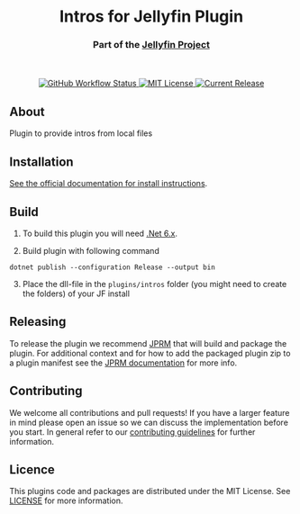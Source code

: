 <h1 align="center">Intros for Jellyfin Plugin</h1>
<h3 align="center">Part of the <a href="https://jellyfin.org">Jellyfin Project</a></h3>

<p align="center">
<br/>
<br/>
<a href="https://github.com/jellyfin/jellyfin-plugin-intros/actions?query=workflow%3A%22Test+Build+Plugin%22">
<img alt="GitHub Workflow Status" src="https://img.shields.io/github/workflow/status/jellyfin/jellyfin-plugin-intros/Test%20Build%20Plugin.svg">
</a>
<a href="https://github.com/jellyfin/jellyfin-plugin-intros">
<img alt="MIT License" src="https://img.shields.io/github/license/jellyfin/jellyfin-plugin-intros.svg"/>
</a>
<a href="https://github.com/jellyfin/jellyfin-plugin-intros/releases">
<img alt="Current Release" src="https://img.shields.io/github/release/jellyfin/jellyfin-plugin-intros.svg"/>
</a>
</p>

## About

Plugin to provide intros from local files

## Installation

[See the official documentation for install instructions](https://jellyfin.org/docs/general/server/plugins/index.html#installing).

## Build

1. To build this plugin you will need [.Net 6.x](https://dotnet.microsoft.com/download/dotnet/6.0).

2. Build plugin with following command
  ```
  dotnet publish --configuration Release --output bin
  ```

3. Place the dll-file in the `plugins/intros` folder (you might need to create the folders) of your JF install

## Releasing

To release the plugin we recommend [JPRM](https://github.com/oddstr13/jellyfin-plugin-repository-manager) that will build and package the plugin.
For additional context and for how to add the packaged plugin zip to a plugin manifest see the [JPRM documentation](https://github.com/oddstr13/jellyfin-plugin-repository-manager) for more info.

## Contributing

We welcome all contributions and pull requests! If you have a larger feature in mind please open an issue so we can discuss the implementation before you start.
In general refer to our [contributing guidelines](https://github.com/jellyfin/.github/blob/master/CONTRIBUTING.md) for further information.

## Licence

This plugins code and packages are distributed under the MIT License. See [LICENSE](./LICENSE.md) for more information.
